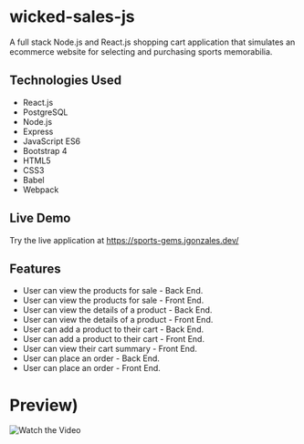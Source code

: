 # wicked-sales-js
A full stack Node.js and React.js shopping cart application that simulates an ecommerce website for selecting and purchasing sports memorabilia.
## Technologies Used
* React.js
* PostgreSQL
* Node.js
* Express
* JavaScript ES6
* Bootstrap 4
* HTML5
* CSS3
* Babel
* Webpack
## Live Demo
Try the live application at https://sports-gems.jgonzales.dev/
## Features
* User can view the products for sale - Back End.
* User can view the products for sale - Front End.
* User can view the details of a product - Back End.
* User can view the details of a product - Front End.
* User can add a product to their cart - Back End.
* User can add a product to their cart - Front End.
* User can view their cart summary - Front End.
* User can place an order - Back End.
* User can place an order - Front End.
# Preview)
![Watch the Video](https://github.com/jason-gonzales/wicked-sales-js/doc-images/sgems.gif)
